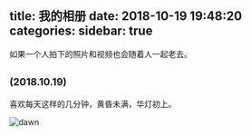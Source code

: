 title: 我的相册
date: 2018-10-19 19:48:20
categories:
sidebar: true
---

如果一个人拍下的照片和视频也会随着人一起老去。

## <small>(2018.10.19)</small>

喜欢每天这样的几分钟，黄昏未满，华灯初上。

![dawn](https://ws2.sinaimg.cn/large/006tNbRwly1fwectyxkijj31kw153b2a.jpg)